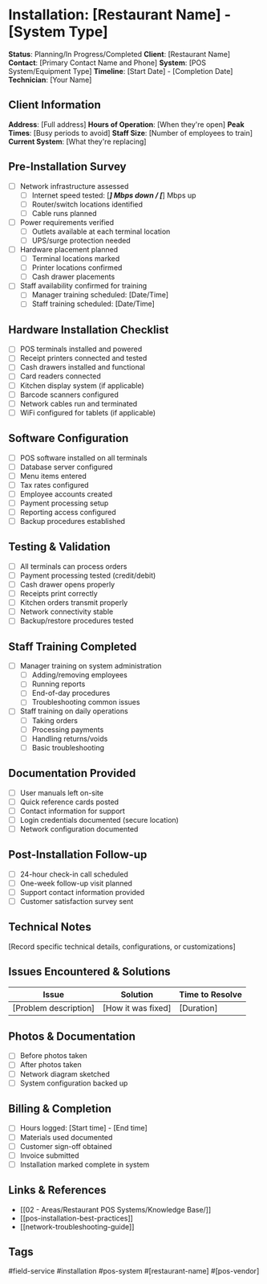 # Installation: [Restaurant Name] - [System Type]

**Status**: Planning/In Progress/Completed
**Client**: [Restaurant Name]
**Contact**: [Primary Contact Name and Phone]
**System**: [POS System/Equipment Type]
**Timeline**: [Start Date] - [Completion Date]
**Technician**: [Your Name]

## Client Information
**Address**: [Full address]
**Hours of Operation**: [When they're open]
**Peak Times**: [Busy periods to avoid]
**Staff Size**: [Number of employees to train]
**Current System**: [What they're replacing]

## Pre-Installation Survey
- [ ] Network infrastructure assessed
  - [ ] Internet speed tested: [___] Mbps down / [___] Mbps up
  - [ ] Router/switch locations identified
  - [ ] Cable runs planned
- [ ] Power requirements verified
  - [ ] Outlets available at each terminal location
  - [ ] UPS/surge protection needed
- [ ] Hardware placement planned
  - [ ] Terminal locations marked
  - [ ] Printer locations confirmed
  - [ ] Cash drawer placements
- [ ] Staff availability confirmed for training
  - [ ] Manager training scheduled: [Date/Time]
  - [ ] Staff training scheduled: [Date/Time]

## Hardware Installation Checklist
- [ ] POS terminals installed and powered
- [ ] Receipt printers connected and tested
- [ ] Cash drawers installed and functional
- [ ] Card readers connected
- [ ] Kitchen display system (if applicable)
- [ ] Barcode scanners configured
- [ ] Network cables run and terminated
- [ ] WiFi configured for tablets (if applicable)

## Software Configuration
- [ ] POS software installed on all terminals
- [ ] Database server configured
- [ ] Menu items entered
- [ ] Tax rates configured
- [ ] Employee accounts created
- [ ] Payment processing setup
- [ ] Reporting access configured
- [ ] Backup procedures established

## Testing & Validation
- [ ] All terminals can process orders
- [ ] Payment processing tested (credit/debit)
- [ ] Cash drawer opens properly
- [ ] Receipts print correctly
- [ ] Kitchen orders transmit properly
- [ ] Network connectivity stable
- [ ] Backup/restore procedures tested

## Staff Training Completed
- [ ] Manager training on system administration
  - [ ] Adding/removing employees
  - [ ] Running reports
  - [ ] End-of-day procedures
  - [ ] Troubleshooting common issues
- [ ] Staff training on daily operations
  - [ ] Taking orders
  - [ ] Processing payments
  - [ ] Handling returns/voids
  - [ ] Basic troubleshooting

## Documentation Provided
- [ ] User manuals left on-site
- [ ] Quick reference cards posted
- [ ] Contact information for support
- [ ] Login credentials documented (secure location)
- [ ] Network configuration documented

## Post-Installation Follow-up
- [ ] 24-hour check-in call scheduled
- [ ] One-week follow-up visit planned
- [ ] Support contact information provided
- [ ] Customer satisfaction survey sent

## Technical Notes
[Record specific technical details, configurations, or customizations]

## Issues Encountered & Solutions
| Issue | Solution | Time to Resolve |
|-------|----------|----------------|
| [Problem description] | [How it was fixed] | [Duration] |

## Photos & Documentation
- [ ] Before photos taken
- [ ] After photos taken
- [ ] Network diagram sketched
- [ ] System configuration backed up

## Billing & Completion
- [ ] Hours logged: [Start time] - [End time]
- [ ] Materials used documented
- [ ] Customer sign-off obtained
- [ ] Invoice submitted
- [ ] Installation marked complete in system

## Links & References
- [[02 - Areas/Restaurant POS Systems/Knowledge Base/]]
- [[pos-installation-best-practices]]
- [[network-troubleshooting-guide]]

## Tags
#field-service #installation #pos-system #[restaurant-name] #[pos-vendor]